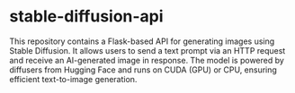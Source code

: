 # stable-diffusion-api
This repository contains a Flask-based API for generating images using Stable Diffusion. It allows users to send a text prompt via an HTTP request and receive an AI-generated image in response. The model is powered by diffusers from Hugging Face and runs on CUDA (GPU) or CPU, ensuring efficient text-to-image generation.
